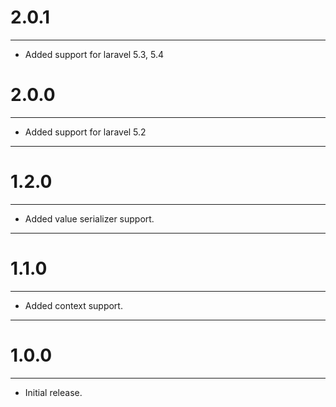 # 2.0.1

---

* Added support for laravel 5.3, 5.4

# 2.0.0

---

* Added support for laravel 5.2

---

# 1.2.0

---

* Added value serializer support.

---

# 1.1.0

---

* Added context support.

---

# 1.0.0

---

* Initial release.